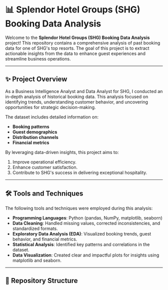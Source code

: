 # 📊 Splendor Hotel Groups (SHG) Booking Data Analysis

Welcome to the **Splendor Hotel Groups (SHG) Booking Data Analysis** project! This repository contains a comprehensive analysis of past booking data for one of SHG's top resorts. The goal of this project is to extract actionable insights from the data to enhance guest experiences and streamline business operations.

---

## ✨ Project Overview  
As a Business Intelligence Analyst and Data Analyst for SHG, I conducted an in-depth analysis of historical booking data. This analysis focused on identifying trends, understanding customer behavior, and uncovering opportunities for strategic decision-making.  

The dataset includes detailed information on:
- **Booking patterns**
- **Guest demographics**
- **Distribution channels**
- **Financial metrics**  

By leveraging data-driven insights, this project aims to:
1. Improve operational efficiency.  
2. Enhance customer satisfaction.  
3. Contribute to SHG's success in delivering exceptional hospitality.

---

## 🛠 Tools and Techniques
The following tools and techniques were employed during this analysis:
- **Programming Languages**: Python (pandas, NumPy, matplotlib, seaborn)
- **Data Cleaning**: Handled missing values, corrected inconsistencies, and standardized formats.
- **Exploratory Data Analysis (EDA)**: Visualized booking trends, guest behavior, and financial metrics.
- **Statistical Analysis**: Identified key patterns and correlations in the dataset.
- **Data Visualization**: Created clear and impactful plots for insights using matplotlib and seaborn.

---


## 📂 Repository Structure

